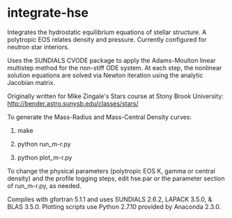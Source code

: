 # integrate-hse
Integrates the hydrostatic equilibrium equations of stellar structure. A polytropic EOS relates density and pressure.
Currently configured for neutron star interiors.

Uses the SUNDIALS CVODE package to apply the Adams-Moulton linear multistep method for the non-stiff ODE system.
At each step, the nonlinear solution equations are solved via Newton iteration using the analytic Jacobian matrix.

Originally written for Mike Zingale's Stars course at Stony Brook University: 
http://bender.astro.sunysb.edu/classes/stars/

To generate the Mass-Radius and Mass-Central Density curves:

1) make

2) python run_m-r.py

3) python plot_m-r.py

To change the physical parameters (polytropic EOS K, gamma or central density) and the profile logging steps, edit hse.par or the parameter section of run_m-r.py, as needed.

Compiles with gfortran 5.1.1 and uses SUNDIALS 2.6.2, LAPACK 3.5.0, & BLAS 3.5.0.
Plotting scripts use Python 2.7.10 provided by Anaconda 2.3.0.